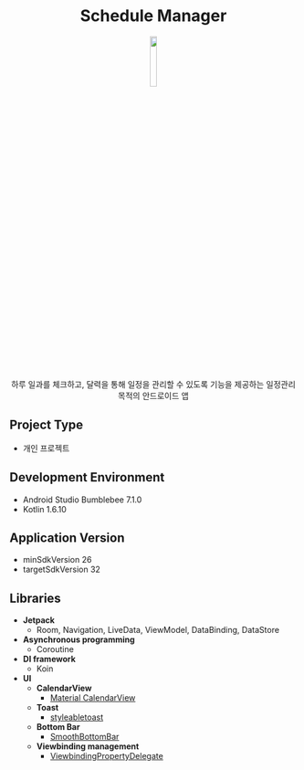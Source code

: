 <div align="center">
  <h1>Schedule Manager</h1>
</div>
<p align="center">
  <img src="https://user-images.githubusercontent.com/62979330/176619485-7398a432-f83d-44ea-a25b-615c52ad4b7d.PNG" width=15% height=15%>
</p>
<div align="center">
하루 일과를 체크하고, 달력을 통해 일정을 관리할 수 있도록 기능을 제공하는 일정관리 목적의 안드로이드 앱
</div>

## Project Type
+ 개인 프로젝트

## Development Environment
+ Android Studio Bumblebee 7.1.0
+ Kotlin 1.6.10

## Application Version
+ minSdkVersion 26
+ targetSdkVersion 32

## Libraries
+ __Jetpack__
  + Room, Navigation, LiveData, ViewModel, DataBinding, DataStore
+ __Asynchronous programming__
  + Coroutine
+ __DI framework__
  + Koin
+ __UI__
  + __CalendarView__
    + [Material CalendarView](https://github.com/prolificinteractive/material-calendarview)
  + __Toast__
    + [styleabletoast](https://github.com/Muddz/StyleableToast)
  + __Bottom Bar__
    + [SmoothBottomBar](https://github.com/ibrahimsn98/SmoothBottomBar)
  + __Viewbinding management__
    + [ViewbindingPropertyDelegate](https://github.com/androidbroadcast/ViewBindingPropertyDelegate)
